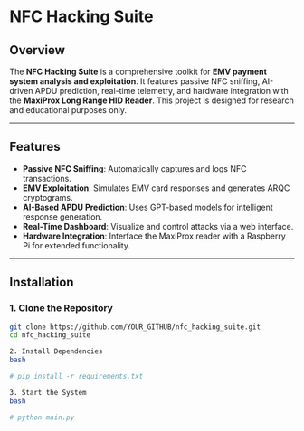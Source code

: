 # NFC Hacking Suite

## Overview
The **NFC Hacking Suite** is a comprehensive toolkit for **EMV payment system analysis and exploitation**. It features passive NFC sniffing, AI-driven APDU prediction, real-time telemetry, and hardware integration with the **MaxiProx Long Range HID Reader**. This project is designed for research and educational purposes only.

---

## Features
- **Passive NFC Sniffing**: Automatically captures and logs NFC transactions.
- **EMV Exploitation**: Simulates EMV card responses and generates ARQC cryptograms.
- **AI-Based APDU Prediction**: Uses GPT-based models for intelligent response generation.
- **Real-Time Dashboard**: Visualize and control attacks via a web interface.
- **Hardware Integration**: Interface the MaxiProx reader with a Raspberry Pi for extended functionality.

---

## Installation

### 1. Clone the Repository
```bash
git clone https://github.com/YOUR_GITHUB/nfc_hacking_suite.git
cd nfc_hacking_suite

2. Install Dependencies
bash

# pip install -r requirements.txt

3. Start the System
bash

# python main.py